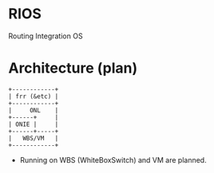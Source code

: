# RIOS

Routing Integration OS

# Architecture (plan)

```
+------------+
| frr (&etc) |
+------------+
|     ONL    |
+------+     |
| ONIE |     |
+------+-----+
|   WBS/VM   |
+------------+
```

* Running on WBS (WhiteBoxSwitch) and VM are planned.
